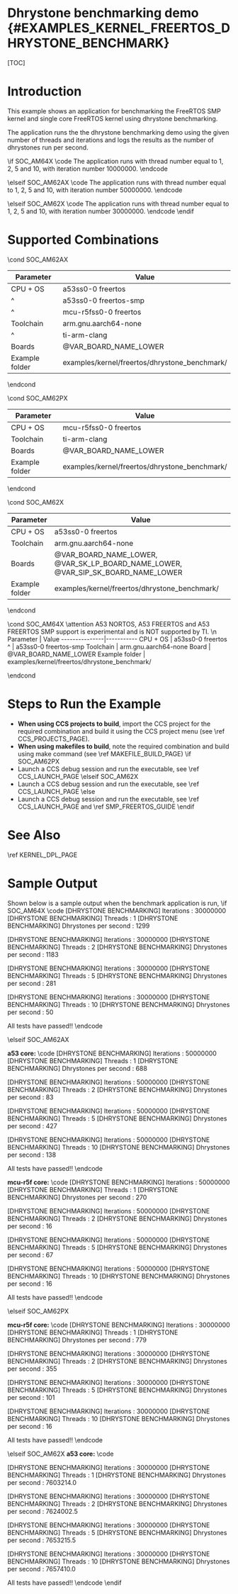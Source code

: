 # Dhrystone benchmarking demo {#EXAMPLES_KERNEL_FREERTOS_DHRYSTONE_BENCHMARK}

[TOC]

# Introduction

This example shows an application for benchmarking the FreeRTOS SMP kernel and single core FreeRTOS kernel using dhrystone benchmarking.

The application runs the the dhrystone benchmarking demo using the given number of threads and iterations and logs the results as the number of dhrystones run per second.

\if SOC_AM64X
\code
The application runs with thread number equal to 1, 2, 5 and 10, with iteration number 10000000.
\endcode

\elseif SOC_AM62AX
\code
The application runs with thread number equal to 1, 2, 5 and 10, with iteration number 50000000.
\endcode

\elseif SOC_AM62X
\code
The application runs with thread number equal to 1, 2, 5 and 10, with iteration number 30000000.
\endcode
\endif
# Supported Combinations

\cond SOC_AM62AX

 Parameter      | Value
 ---------------|-----------
 CPU + OS       | a53ss0-0 freertos
 ^              | a53ss0-0 freertos-smp
 ^              | mcu-r5fss0-0 freertos
 Toolchain      | arm.gnu.aarch64-none
 ^              | ti-arm-clang
 Boards         | @VAR_BOARD_NAME_LOWER
 Example folder | examples/kernel/freertos/dhrystone_benchmark/

\endcond

\cond SOC_AM62PX

 Parameter      | Value
 ---------------|-----------
 CPU + OS       | mcu-r5fss0-0 freertos
 Toolchain      | ti-arm-clang
 Boards         | @VAR_BOARD_NAME_LOWER
 Example folder | examples/kernel/freertos/dhrystone_benchmark/

\endcond

\cond SOC_AM62X

 Parameter      | Value
 ---------------|-----------
 CPU + OS       | a53ss0-0 freertos
 Toolchain      | arm.gnu.aarch64-none
 Boards         | @VAR_BOARD_NAME_LOWER, @VAR_SK_LP_BOARD_NAME_LOWER, @VAR_SIP_SK_BOARD_NAME_LOWER
 Example folder | examples/kernel/freertos/dhrystone_benchmark/

\endcond

\cond SOC_AM64X
\attention A53 NORTOS, A53 FREERTOS and A53 FREERTOS SMP support is experimental and is NOT supported by TI. \n
 Parameter      | Value
 ---------------|-----------
 CPU + OS       | a53ss0-0 freertos
 ^              | a53ss0-0 freertos-smp
 Toolchain      | arm.gnu.aarch64-none
 Board          | @VAR_BOARD_NAME_LOWER
 Example folder | examples/kernel/freertos/dhrystone_benchmark/

\endcond



# Steps to Run the Example

- **When using CCS projects to build**, import the CCS project for the required combination
  and build it using the CCS project menu (see \ref CCS_PROJECTS_PAGE).
- **When using makefiles to build**, note the required combination and build using
  make command (see \ref MAKEFILE_BUILD_PAGE)
\if SOC_AM62PX
- Launch a CCS debug session and run the executable, see \ref CCS_LAUNCH_PAGE
\elseif SOC_AM62X
- Launch a CCS debug session and run the executable, see \ref CCS_LAUNCH_PAGE
\else
- Launch a CCS debug session and run the executable, see \ref CCS_LAUNCH_PAGE and \ref SMP_FREERTOS_GUIDE
\endif

# See Also

\ref KERNEL_DPL_PAGE

# Sample Output

Shown below is a sample output when the benchmark application is run,
\if SOC_AM64X
\code
[DHRYSTONE BENCHMARKING] Iterations                       : 30000000
[DHRYSTONE BENCHMARKING] Threads                          : 1
[DHRYSTONE BENCHMARKING] Dhrystones per second            : 1299

[DHRYSTONE BENCHMARKING] Iterations                       : 30000000
[DHRYSTONE BENCHMARKING] Threads                          : 2
[DHRYSTONE BENCHMARKING] Dhrystones per second            : 1183

[DHRYSTONE BENCHMARKING] Iterations                       : 30000000
[DHRYSTONE BENCHMARKING] Threads                          : 5
[DHRYSTONE BENCHMARKING] Dhrystones per second            : 281

[DHRYSTONE BENCHMARKING] Iterations                       : 30000000
[DHRYSTONE BENCHMARKING] Threads                          : 10
[DHRYSTONE BENCHMARKING] Dhrystones per second            : 50

All tests have passed!!
\endcode

\elseif SOC_AM62AX

**a53 core:**
\code
[DHRYSTONE BENCHMARKING] Iterations                       : 50000000
[DHRYSTONE BENCHMARKING] Threads                          : 1
[DHRYSTONE BENCHMARKING] Dhrystones per second            : 688

[DHRYSTONE BENCHMARKING] Iterations                       : 50000000
[DHRYSTONE BENCHMARKING] Threads                          : 2
[DHRYSTONE BENCHMARKING] Dhrystones per second            : 83

[DHRYSTONE BENCHMARKING] Iterations                       : 50000000
[DHRYSTONE BENCHMARKING] Threads                          : 5
[DHRYSTONE BENCHMARKING] Dhrystones per second            : 427

[DHRYSTONE BENCHMARKING] Iterations                       : 50000000
[DHRYSTONE BENCHMARKING] Threads                          : 10
[DHRYSTONE BENCHMARKING] Dhrystones per second            : 138

All tests have passed!!
\endcode

**mcu-r5f core:**
\code
[DHRYSTONE BENCHMARKING] Iterations                       : 50000000
[DHRYSTONE BENCHMARKING] Threads                          : 1
[DHRYSTONE BENCHMARKING] Dhrystones per second            : 270

[DHRYSTONE BENCHMARKING] Iterations                       : 50000000
[DHRYSTONE BENCHMARKING] Threads                          : 2
[DHRYSTONE BENCHMARKING] Dhrystones per second            : 16

[DHRYSTONE BENCHMARKING] Iterations                       : 50000000
[DHRYSTONE BENCHMARKING] Threads                          : 5
[DHRYSTONE BENCHMARKING] Dhrystones per second            : 67

[DHRYSTONE BENCHMARKING] Iterations                       : 50000000
[DHRYSTONE BENCHMARKING] Threads                          : 10
[DHRYSTONE BENCHMARKING] Dhrystones per second            : 16

All tests have passed!!
\endcode

\elseif SOC_AM62PX

**mcu-r5f core:**
\code
[DHRYSTONE BENCHMARKING] Iterations                       : 30000000
[DHRYSTONE BENCHMARKING] Threads                          : 1
[DHRYSTONE BENCHMARKING] Dhrystones per second            : 779

[DHRYSTONE BENCHMARKING] Iterations                       : 30000000
[DHRYSTONE BENCHMARKING] Threads                          : 2
[DHRYSTONE BENCHMARKING] Dhrystones per second            : 355

[DHRYSTONE BENCHMARKING] Iterations                       : 30000000
[DHRYSTONE BENCHMARKING] Threads                          : 5
[DHRYSTONE BENCHMARKING] Dhrystones per second            : 101

[DHRYSTONE BENCHMARKING] Iterations                       : 30000000
[DHRYSTONE BENCHMARKING] Threads                          : 10
[DHRYSTONE BENCHMARKING] Dhrystones per second            : 16

All tests have passed!!
\endcode

\elseif SOC_AM62X
**a53 core:**
\code

[DHRYSTONE BENCHMARKING] Iterations                       : 30000000
[DHRYSTONE BENCHMARKING] Threads                          : 1
[DHRYSTONE BENCHMARKING] Dhrystones per second            : 7603214.0

[DHRYSTONE BENCHMARKING] Iterations                       : 30000000
[DHRYSTONE BENCHMARKING] Threads                          : 2
[DHRYSTONE BENCHMARKING] Dhrystones per second            : 7624002.5

[DHRYSTONE BENCHMARKING] Iterations                       : 30000000
[DHRYSTONE BENCHMARKING] Threads                          : 5
[DHRYSTONE BENCHMARKING] Dhrystones per second            : 7653215.5

[DHRYSTONE BENCHMARKING] Iterations                       : 30000000
[DHRYSTONE BENCHMARKING] Threads                          : 10
[DHRYSTONE BENCHMARKING] Dhrystones per second            : 7657410.0

All tests have passed!!
\endcode
\endif